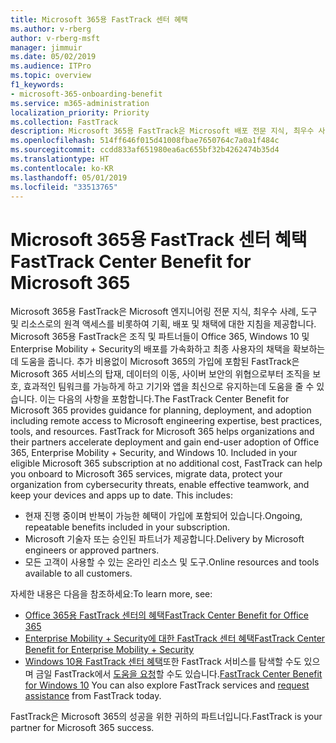 ```yaml
---
title: Microsoft 365용 FastTrack 센터 혜택
ms.author: v-rberg
author: v-rberg-msft
manager: jimmuir
ms.date: 05/02/2019
ms.audience: ITPro
ms.topic: overview
f1_keywords:
- microsoft-365-onboarding-benefit
ms.service: m365-administration
localization_priority: Priority
ms.collection: FastTrack
description: Microsoft 365용 FastTrack은 Microsoft 배포 전문 지식, 최우수 사례, 도구 및 리소스로의 원격 액세스를 비롯하여 기획, 배포 및 채택에 대한 지침을 제공합니다.   Microsoft 365용 FastTrack은 조직 및 파트너들이 Office 365, Windows 10 및 Enterprise Mobility + Security의 배포를 가속화하고 최종 사용자의 채택을 확보하는데 도움을 줍니다.
ms.openlocfilehash: 514ff646f015d41008fbae7650764c7a0a1f484c
ms.sourcegitcommit: ccdd833af651980ea6ac655bf32b4262474b35d4
ms.translationtype: HT
ms.contentlocale: ko-KR
ms.lasthandoff: 05/01/2019
ms.locfileid: "33513765"
---
```

# <a name="fasttrack-center-benefit-for-microsoft-365"></a><span data-ttu-id="ba8b1-104">Microsoft 365용 FastTrack 센터 혜택</span><span class="sxs-lookup"><span data-stu-id="ba8b1-104">FastTrack Center Benefit for Microsoft 365</span></span>

<span data-ttu-id="ba8b1-p102">Microsoft 365용 FastTrack은 Microsoft 엔지니어링 전문 지식, 최우수 사례, 도구 및 리소스로의 원격 액세스를 비롯하여 기획, 배포 및 채택에 대한 지침을 제공합니다.   Microsoft 365용 FastTrack은 조직 및 파트너들이 Office 365, Windows 10 및 Enterprise Mobility + Security의 배포를 가속화하고 최종 사용자의 채택을 확보하는데 도움을 줍니다. 추가 비용없이 Microsoft 365의 가입에 포함된 FastTrack은 Microsoft 365 서비스의 탑재, 데이터의 이동, 사이버 보안의 위협으로부터 조직을 보호, 효과적인 팀워크를 가능하게 하고 기기와 앱을 최신으로 유지하는데 도움을 줄 수 있습니다. 이는 다음의 사항을 포함합니다.</span><span class="sxs-lookup"><span data-stu-id="ba8b1-p102">The FastTrack Center Benefit for Microsoft 365 provides guidance for planning, deployment, and adoption including remote access to Microsoft engineering expertise, best practices, tools, and resources. FastTrack for Microsoft 365 helps organizations and their partners accelerate deployment and gain end-user adoption of Office 365, Enterprise Mobility + Security, and Windows 10. Included in your eligible Microsoft 365 subscription at no additional cost, FastTrack can help you onboard to Microsoft 365 services, migrate data, protect your organization from cybersecurity threats, enable effective teamwork, and keep your devices and apps up to date. This includes:</span></span>

- <span data-ttu-id="ba8b1-109">현재 진행 중이며 반복이 가능한 혜택이 가입에 포함되어 있습니다.</span><span class="sxs-lookup"><span data-stu-id="ba8b1-109">Ongoing, repeatable benefits included in your subscription.</span></span>
- <span data-ttu-id="ba8b1-110">Microsoft 기술자 또는 승인된 파트너가 제공합니다.</span><span class="sxs-lookup"><span data-stu-id="ba8b1-110">Delivery by Microsoft engineers or approved partners.</span></span>
- <span data-ttu-id="ba8b1-111">모든 고객이 사용할 수 있는 온라인 리소스 및 도구.</span><span class="sxs-lookup"><span data-stu-id="ba8b1-111">Online resources and tools available to all customers.</span></span>
  
<span data-ttu-id="ba8b1-112">자세한 내용은 다음을 참조하세요:</span><span class="sxs-lookup"><span data-stu-id="ba8b1-112">To learn more, see:</span></span>

- [<span data-ttu-id="ba8b1-113">Office 365용 FastTrack 센터의 혜택</span><span class="sxs-lookup"><span data-stu-id="ba8b1-113">FastTrack Center Benefit for Office 365</span></span>](O365-fasttrack-benefit-for-office-365.md) 
- [<span data-ttu-id="ba8b1-114">Enterprise Mobility + Security에 대한 FastTrack 센터 혜택</span><span class="sxs-lookup"><span data-stu-id="ba8b1-114">FastTrack Center Benefit for Enterprise Mobility + Security</span></span>](EMS-fasttrack-benefit-for-EMS.md)
- <span data-ttu-id="ba8b1-115">[Windows 10용 FastTrack 센터 혜택](Win-10-fasttrack-benefit-for-Windows-10.md)또한 FastTrack 서비스를 탐색할 수도 있으며 금일 FastTrack에서 [도움을 요청](https://go.microsoft.com/fwlink/p/?LinkId=2003903)할 수도 있습니다.</span><span class="sxs-lookup"><span data-stu-id="ba8b1-115">[FastTrack Center Benefit for Windows 10](Win-10-fasttrack-benefit-for-Windows-10.md) You can also explore FastTrack services and [request assistance](https://go.microsoft.com/fwlink/p/?LinkId=2003903) from FastTrack today.</span></span>

<span data-ttu-id="ba8b1-116">FastTrack은 Microsoft 365의 성공을 위한 귀하의 파트너입니다.</span><span class="sxs-lookup"><span data-stu-id="ba8b1-116">FastTrack is your partner for Microsoft 365 success.</span></span>
  
  

 